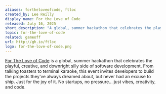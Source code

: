 ```yaml
---
aliases: fortheloveofcode, ftloc
created_by: Lee Reilly
display_name: For the Love of Code
released: July 16, 2025
short_description: "A global, summer hackathon that celebrates the playful, creative, and downright silly side of software development."
topic: for-the-love-of-code
related: gameoff
url: http://gh.io/ftloc
logo: for-the-love-of-code.png
---
```

<a href="https://gh.io/ftloc">For The Love of Code</a> is a global, summer hackathon that celebrates the playful, creative, and downright silly side of software development. From talking toasters to terminal karaoke, this event invites developers to build the projects they've always dreamed about, but never had an excuse to ship. Just for the joy of it. No startups, no pressure... just vibes, creativity, and code.
